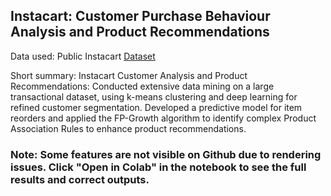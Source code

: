 ##  Instacart: Customer Purchase Behaviour Analysis and Product Recommendations
Data used: Public Instacart [Dataset](https://p8105.com/dataset_instacart.html)

Short summary: Instacart Customer Analysis and Product Recommendations: Conducted extensive data mining on a large transactional dataset, using k-means clustering and deep learning for refined customer segmentation. Developed a predictive model for item reorders and applied the FP-Growth algorithm to identify complex Product Association Rules to enhance product recommendations.

### Note: Some features are not visible on Github due to rendering issues. Click "Open in Colab" in the notebook to see the full results and correct outputs.
